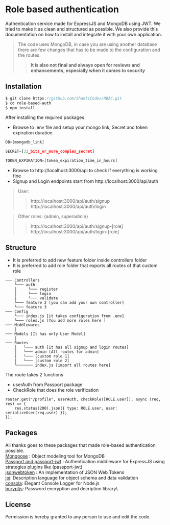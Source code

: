 ﻿# Role based authentication

Authentication service made for ExpressJS and MongoDB using JWT. We tried to make it as clean and structured as possible. We also provide this documentation on how to install and integrate it with your own application.

> The code uses MongoDB, in case you are using another database there are few changes that has to be made to the configuration and the routes.
>
> > **It is also not final and always open for reviews and enhancements, especially when it comes to security**

## Installation

```js
$ git clone https://github.com/ShaktiCodes/RBAC.git
$ cd role-based-auth
$ npm install
```

After installing the required packages

- Browse to .env file and setup your mongo link, Secret and token
  expiration duration

```js
DB=[mongodb_link]

SECRET=[32_bits_or_more_complex_secret]

TOKEN_EXPIRATION=[token_expiration_time_in_hours]
```

- Browse to http://localhost:3000/api to check if everything is working fine
- Signup and Login endpoints start from http://localhost:3000/api/auth

> User:
>
> > http://localhost:3000/api/auth/signup
> > http://localhost:3000/api/auth/login

> Other roles: {admin, superadmin}
>
> > http://localhost:3000/api/auth/signup-[role]
> > http://localhost:3000/api/auth/login-[role]

## Structure

- It is preferred to add new feature folder inside controllers folder
- It is preferred to add role folder that exports all routes of that custom role

```
─── Controllers
	└─── auth
	│     └─── register
	│     └─── login
	|     └─── validate
	└─── feature 2 [you can add your own controller]
	└─── feature 3
─── Config
	└─── index.js [it takes configuration from .env]
	└─── roles.js [You add more roles here ]
─── Middlewares
	│
─── Models [It has only User Model]
	│
─── Routes
	│   └─── auth [It has all signup and login routes]
	│   └─── admin [All routes for admin]
	|	└─── [custom role 1]
	|	└─── [custom role 2]
	└─────── index.js [import all routes here]

```

The route takes 2 functions

- userAuth from Passport package
- CheckRole that does the role verification

```
router.get("/profile", userAuth, checkRole([ROLE.user]), async (req, res) => {
	res.status(200).json({ type: ROLE.user, user: serializeUser(req.user) });
});
```

## Packages

All thanks goes to these packages that made role-based authentication possible.\
[Mongoose](https://www.npmjs.com/package/mongoose) : Object modeling tool for MongoDB\
[Passport and passport-jwt](https://www.npmjs.com/package/passport) : Authentication middleware for ExpressJS using strategies plugins like (passport-jwt)\
[jsonwebtoken](https://www.npmjs.com/package/jsonwebtoken) : An implementation of JSON Web Tokens\
[joi](https://www.npmjs.com/package/joi): Description language for object schema and data validation\
[consola](https://www.npmjs.com/package/consola): Elegant Console Logger for Node.js\
[bcryptjs](https://www.npmjs.com/package/bcryptjs): Password encryption and decription library\

## License

Permission is hereby granted to any person to use and edit the code.

